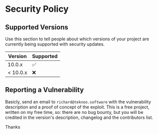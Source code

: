 # Security Policy

## Supported Versions

Use this section to tell people about which versions of your project are
currently being supported with security updates.

| Version  | Supported          |
|----------|--------------------|
| 10.0.x   | :white_check_mark: |
| < 10.0.x | :x:                |

## Reporting a Vulnerability

Basicly, send an email to `richard@teknoo.software` with the vulnerability description and a proof of concept of the exploit.
This is a free project, written on my free time, so: there are no bug bounty, but you will be credited in the version's description, changelog and the contributors list.

Thanks

